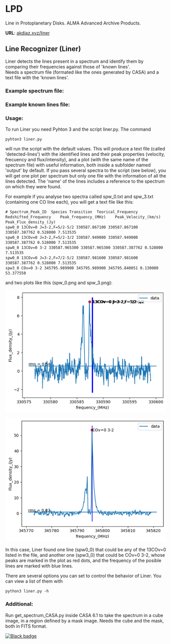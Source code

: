 # LPD
Line in Protoplanetary Disks. ALMA Advanced Archive Products.

**URL**: [akdiaz.xyz/liner](akdiaz.xyz/liner)

## Line Recognizer (Liner)
Liner detects the lines present in a spectrum and identify them by comparing their frequencies against those of 'known lines'.  
Needs a spectrum file (formated like the ones generated by CASA) and a text file with the 'known lines'.

### Example spectrum file:

### Example known lines file:

### Usage:

To run Liner you need Pyhton 3 and the script liner.py. The command

```
pyhton3 liner.py
```

will run the script with the default values. This will produce a text file (called 'detected-lines') with the identified lines and their peak properties (velocity, frecuency and flux/intensity), and a plot (with the same name of the spectrum file) with useful information, both inside a subfolder named 'output' by default. If you pass several spectra to the script (see below), you will get one plot per spectrum but only one file with the information of all the lines detected. The 'name' of the lines includes a reference to the spectrum on which they were found.

For example if you analyse two spectra called spw_0.txt and spw_3.txt (containing one CO line each), you will get a text file like this:

```
# Spectrum_Peak_ID	Species	Transition	Teorical_Frequency	Redshifted_Frequency	Peak_frequency_(MHz)	Peak_Velocity_(km/s)	Peak_Flux_density_(Jy)
spw0_0 13COv=0 J=3-2,F=5/2-5/2 330587.867100 330587.867100 330587.387762 0.528000 7.513535
spw0_0 13COv=0 J=3-2,F=5/2-3/2 330587.949000 330587.949000 330587.387762 0.528000 7.513535
spw0_0 13COv=0 3-2 330587.965300 330587.965300 330587.387762 0.528000 7.513535
spw0_0 13COv=0 J=3-2,F=7/2-5/2 330587.981600 330587.981600 330587.387762 0.528000 7.513535
spw3_0 COv=0 3-2 345795.989900 345795.989900 345795.840051 0.130000 53.377550
```
and two plots like this (spw_0.png and spw_3.png):

![spw_0](https://github.com/akdiaz/LPD/blob/main/Help/spw0.png "spw_0")

![spw_3](https://github.com/akdiaz/LPD/blob/main/Help/spw3.png "spw_3")

In this case, Liner found one line (spw0_0) that could be any of the 13COv=0 listed in the file, and another one (spw3_0) that could be COv=0 3-2, whose peaks are marked in the plot as red dots, and the frequency of the posible lines are marked with blue lines.

There are several options you can set to control the behavior of Liner. You can view a list of them with

```
python3 liner.py -h
```





 
### Additional:
Run get_spectrum_CASA.py inside CASA 6.1 to take the spectrum in a cube image, in a region defined by a mask image. Needs the cube and the mask, both in FITS format.

[![Black badge](https://img.shields.io/badge/code%20style-black-000000.svg)](https://github.com/psf/black)
